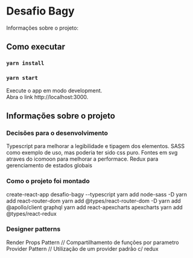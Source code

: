 # Desafio Bagy
Informações sobre o projeto:

## Como executar
### `yarn install`
### `yarn start`

Execute o app em modo development.<br />
Abra o link http://localhost:3000.

## Informações sobre o projeto

### Decisões para o desenvolvimento
Typescript para melhorar a legibilidade e tipagem dos elementos.
SASS como exemplo de uso, mas poderia ter sido css puro.
Fontes em svg atraves do icomoon para melhorar a performace.
Redux para gerenciamento de estados globais

### Como o projeto foi montado
create-react-app desafio-bagy --typescript
yarn add node-sass -D
yarn add react-router-dom
yarn add @types/react-router-dom -D
yarn add @apollo/client graphql
yarn add react-apexcharts apexcharts
yarn add @types/react-redux

### Designer patterns
Render Props Pattern // Compartilhamento de funções por parametro
Provider Pattern // Utilização de um provider padrão c/ redux